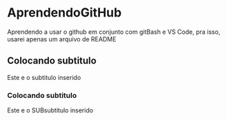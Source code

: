 # AprendendoGitHub
Aprendendo a usar o github em conjunto com gitBash e VS Code, pra isso, usarei apenas um arquivo de README
## Colocando subtitulo
Este e o subtitulo inserido
### Colocando subtitulo
Este e o SUBsubtitulo inserido
